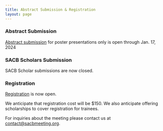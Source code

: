 ```yaml
---
title: Abstract Submission & Registration
layout: page
---
```


### Abstract Submission

[Abstract submission](https://forms.gle/ArHFcKNvtM5DeQDEA) for poster presentations only is open through Jan. 17, 2024

### SACB Scholars Submission

SACB Scholar submissions are now closed.

### Registration

[Registration](https://cvent.me/747BO2) is now open.

We anticipate that registration cost will be $150. We also anticipate offering scholarships to cover registration for trainees.




For inquiries about the meeting please contact us at [contact@sacbmeeting.org](mailto:contact@sacbmeeting.org).
